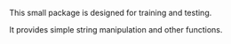 This small package is designed for training and testing.

It provides simple string manipulation and other functions.